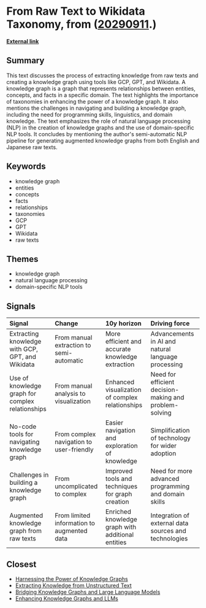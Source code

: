 # __From Raw Text to Wikidata Taxonomy__, from ([20290911](https://kghosh.substack.com/p/20290911).)

__[External link](https://dgg32.medium.com/from-raw-text-to-wikidata-taxonomy-and-knowledge-graph-c55d23bcca8d)__



## Summary

This text discusses the process of extracting knowledge from raw texts and creating a knowledge graph using tools like GCP, GPT, and Wikidata. A knowledge graph is a graph that represents relationships between entities, concepts, and facts in a specific domain. The text highlights the importance of taxonomies in enhancing the power of a knowledge graph. It also mentions the challenges in navigating and building a knowledge graph, including the need for programming skills, linguistics, and domain knowledge. The text emphasizes the role of natural language processing (NLP) in the creation of knowledge graphs and the use of domain-specific NLP tools. It concludes by mentioning the author's semi-automatic NLP pipeline for generating augmented knowledge graphs from both English and Japanese raw texts.

## Keywords

* knowledge graph
* entities
* concepts
* facts
* relationships
* taxonomies
* GCP
* GPT
* Wikidata
* raw texts

## Themes

* knowledge graph
* natural language processing
* domain-specific NLP tools

## Signals

| Signal                                           | Change                                     | 10y horizon                                       | Driving force                                          |
|:-------------------------------------------------|:-------------------------------------------|:--------------------------------------------------|:-------------------------------------------------------|
| Extracting knowledge with GCP, GPT, and Wikidata | From manual extraction to semi-automatic   | More efficient and accurate knowledge extraction  | Advancements in AI and natural language processing     |
| Use of knowledge graph for complex relationships | From manual analysis to visualization      | Enhanced visualization of complex relationships   | Need for efficient decision-making and problem-solving |
| No-code tools for navigating knowledge graph     | From complex navigation to user-friendly   | Easier navigation and exploration of knowledge    | Simplification of technology for wider adoption        |
| Challenges in building a knowledge graph         | From uncomplicated to complex              | Improved tools and techniques for graph creation  | Need for more advanced programming and domain skills   |
| Augmented knowledge graph from raw texts         | From limited information to augmented data | Enriched knowledge graph with additional entities | Integration of external data sources and technologies  |

## Closest

* [Harnessing the Power of Knowledge Graphs](69aa55d97023850224f4426e6782bb8b)
* [Extracting Knowledge from Unstructured Text](5d04744a3bee2ab6564f5e2ff60136d8)
* [Bridging Knowledge Graphs and Large Language Models](fa3124e38f66a8d1e635e863f43d1ec0)
* [Enhancing Knowledge Graphs and LLMs](54d1cf4ed6ca6edd6ccf6e30622d91a8)